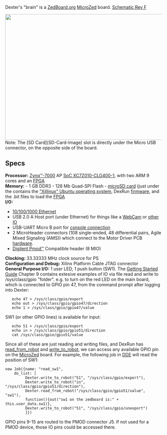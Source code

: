 Dexter's "brain" is a [ZedBoard.org](http://zedboard.org) [MicroZed](http://zedboard.org/product/microzed) board. [Schematic Rev F](http://microzed.org/sites/default/files/documentations/MicroZed_Rev_F_Schematic_141212.pdf) 

<img src="http://zedboard.org/sites/default/files/product_spec_images/front_view_overlay.png" width=729 height=404>
<br>Note: The [SD Card](SD-Card-Image) slot is directly under the Micro USB connector, on the opposite side of the board.

## Specs
**Processor:** [Zynq™-7000](https://www.xilinx.com/products/silicon-devices/soc/zynq-7000.html) AP [SoC XC7Z010-CLG400-1](https://www.xilinx.com/support/documentation/data_sheets/ds190-Zynq-7000-Overview.pdf), with two ARM 9 cores and an [FPGA](Gateware)<BR>
**Memory:** - 1 GB DDR3 - 128 Mb Quad-SPI Flash - [microSD card](SD-Card-Image) (just under the contains the ["Xillinux" Ubuntu operating system](http://xillybus.com/xillinux), DexRun [firmware](Firmware), and the .bit files to load the [FPGA](Gateware) 
<BR>
**I/O:**
 - [10/100/1000 Ethernet](Dexter-Networking)
 - USB 2.0 A Host port (under Ethernet) for things like a [WebCam](WebCam) or [other IO](End-Effectors)
 - USB-UART Micro B port for [console connection](Dexter-USB-Connection)
 - 2 MicroHeader connectors (108 single-ended, 48 differential pairs, Agile Mixed Signaling
(AMS)) which connect to the Motor Driver PCB [hardware](Hardware).
 - [Digilent Pmod™](https://store.digilentinc.com/pmod-expansion-modules/by-form-factor/2x4/) Compatible header (8 MIO)

**Clocking:** 33.33333 MHz clock source for PS<BR>
**Configuration and Debug:** Xilinx Platform Cable JTAG connector<BR>
**General Purpose I/O:** 1 user LED, 1 push button (SW1). The [Getting Started Guide](http://www.zedboard.org/sites/default/files/documentations/5164-MicroZed-GettingStarted-V1.pdf) Chapter 9 contains extesive examples of IO via file read and write to /sys/class/gpio "folder". e.g. to turn on the red LED on the main board, which is connected to GPIO pin 47, from the command prompt after logging into Dexter:
````
   echo 47 > /sys/class/gpio/export
   echo out > /sys/class/gpio/gpio47/direction
   echo 1 > /sys/class/gpio/gpio47/value
````
SW1 (or other GPIO lines) is available for input:
````
   echo 51 > /sys/class/gpio/export
   echo in > /sys/class/gpio/gpio51/direction
   cat /sys/class/gpio/gpio51/value
````
Since all of these are just reading and writing files, and DexRun has [read_from_robot](read-from-robot) and [write_to_robot](write-to-robot), we can access any available GPIO pin on the [MicroZed](MicroZed) board. For example, the following job in [DDE](DDE) will read the position of SW1:
````
new Job({name: "read_sw1",
	do_list: [
         Dexter.write_to_robot("51", "/sys/class/gpio/export"),
         Dexter.write_to_robot("in", "/sys/class/gpio/gpio51/direction"),
         Dexter.read_from_robot("/sys/class/gpio/gpio51/value", "sw1"),
         function(){out("sw1 on the zedboard is:" + this.user_data.sw1)},
         Dexter.write_to_robot("51", "/sys/class/gpio/unexport")
         ]})
````
GPIO pins 9-15 are routed to the PMOD connector J5. If not used for a PMOD device, those IO pins could be accessed there.

